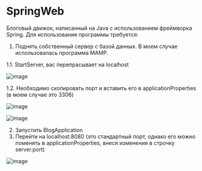 # SpringWeb
Блоговый движок, написанный на Java с использованием фреймворка Spring.
Для использования программы требуется:
1. Поднять собственный сервер с базой данных. В моем случае использовалась программа MAMP. 
 
 1.1. StartServer, вас перепрасывает на localhost
  
![image](https://user-images.githubusercontent.com/65293449/195877931-42552fa1-c3f5-4800-8f3d-c8bfbd45a148.png)
  
  1.2. Необходимо скопировать порт и вставить его в applicationProperties (в моем случае это 3306)
  
![image](https://user-images.githubusercontent.com/65293449/195878905-b9a02083-7111-478b-8c53-69170f590725.png)
  
![image](https://user-images.githubusercontent.com/65293449/195879290-9849cb20-644a-4be2-8fb2-bfa40eda1254.png)
  
2. Запустить BlogApplication
3. Перейти на localhost:8080 (это стандартный порт, однако его можно поменять в applicationProperties, внеся изменения в строчку server.port)

![image](https://user-images.githubusercontent.com/65293449/195880719-a9dedcea-e0fb-4c07-968e-e041b6fbc8b7.png)

  


